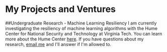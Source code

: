 # My Projects and Ventures

##Undergraduate Research - Machine Learning Resiliency
I am currently investigating the resiliency of machine learning algorithms with the Hume Center for National Security and Technology at Virginia Tech.
You can learn more about the Hume Center [here](https://www.hume.vt.edu/). If you have questions about my research, [email me](mailto:rgniadek@vt.edu) and I'll answer if I'm allowed to.
